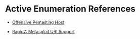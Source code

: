 # Active Enumeration References

- [Offensive Pentesting Host](https://github.com/armourinfosec/Offensive-Pentesting-Host)

- [Rapid7: Metasploit URI Support](https://www.rapid7.com/blog/post/2021/09/23/metasploit-uri-support/)